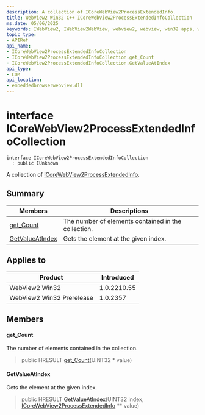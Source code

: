 ```yaml
---
description: A collection of ICoreWebView2ProcessExtendedInfo.
title: WebView2 Win32 C++ ICoreWebView2ProcessExtendedInfoCollection
ms.date: 05/06/2025
keywords: IWebView2, IWebView2WebView, webview2, webview, win32 apps, win32, edge, ICoreWebView2, ICoreWebView2Controller, browser control, edge html, ICoreWebView2ProcessExtendedInfoCollection
topic_type: 
- APIRef
api_name:
- ICoreWebView2ProcessExtendedInfoCollection
- ICoreWebView2ProcessExtendedInfoCollection.get_Count
- ICoreWebView2ProcessExtendedInfoCollection.GetValueAtIndex
api_type:
- COM
api_location:
- embeddedbrowserwebview.dll
---
```


# interface ICoreWebView2ProcessExtendedInfoCollection

```
interface ICoreWebView2ProcessExtendedInfoCollection
  : public IUnknown
```

A collection of [ICoreWebView2ProcessExtendedInfo](icorewebview2processextendedinfo.md#icorewebview2processextendedinfo).

## Summary

 Members                        | Descriptions
--------------------------------|---------------------------------------------
[get_Count](#get_count) | The number of elements contained in the collection.
[GetValueAtIndex](#getvalueatindex) | Gets the element at the given index.

## Applies to

Product                         | Introduced
--------------------------------|---------------------------------------------
WebView2 Win32            |    1.0.2210.55
WebView2 Win32 Prerelease |    1.0.2357

## Members

#### get_Count

The number of elements contained in the collection.

> public HRESULT [get_Count](#get_count)(UINT32 * value)

#### GetValueAtIndex

Gets the element at the given index.

> public HRESULT [GetValueAtIndex](#getvalueatindex)(UINT32 index, [ICoreWebView2ProcessExtendedInfo](icorewebview2processextendedinfo.md#icorewebview2processextendedinfo) ** value)

